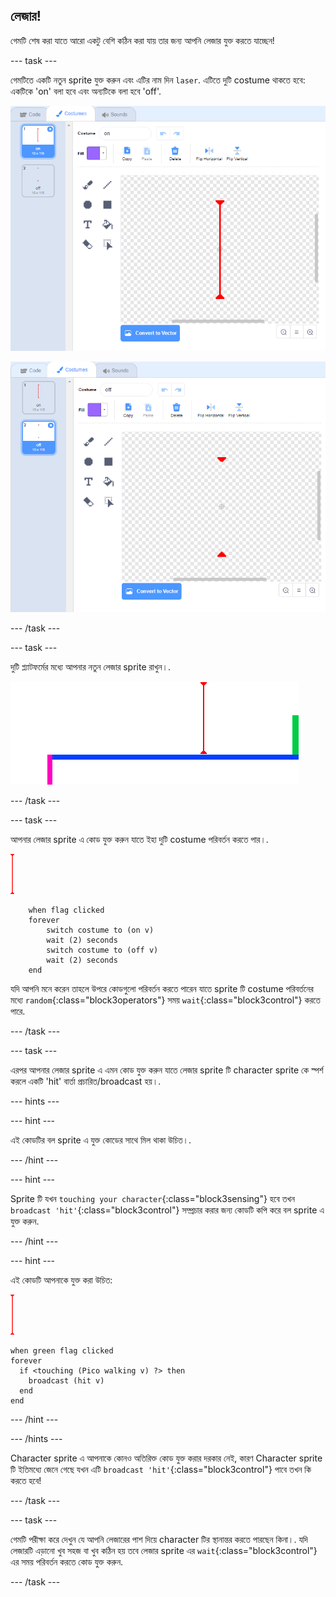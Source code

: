 ## লেজার!

গেমটি শেষ করা যাতে আরো একটু বেশি কঠিন করা যায় তার জন্য আপনি লেজার যুক্ত করতে যাচ্ছেন!

--- task ---

গেমটিতে একটি নতুন sprite যুক্ত করুন এবং এটির নাম দিন `laser`. এটিতে দুটি costume থাকতে হবে: একটিকে 'on' বলা হবে এবং অন্যটিকে বলা হবে 'off'.

![screenshot](images/dodge-lasers-costume1.png)

![screenshot](images/dodge-lasers-costume2.png)

--- /task ---

--- task ---

দুটি প্ল্যাটফর্মের মধ্যে আপনার নতুন লেজার sprite রাখুন।.

![screenshot](images/dodge-lasers-position.png)

--- /task ---

--- task ---

আপনার লেজার sprite এ কোড যুক্ত করুন যাতে ইহা দুটি costume পরিবর্তন করতে পার।.

![laser sprite](images/laser_sprite.png)

```blocks3
    when flag clicked
    forever
        switch costume to (on v)
        wait (2) seconds
        switch costume to (off v)
        wait (2) seconds
    end
```

যদি আপনি মনে করেন তাহলে উপরে কোডগুলো পরিবর্তন করতে পারেন যাতে sprite টি costume পরিবর্তনের মধ্যে `random`{:class="block3operators"} সময় `wait`{:class="block3control"} করতে পারে.

--- /task ---

--- task ---

এরপর আপনার লেজার sprite এ এমন কোড যুক্ত করুন যাতে লেজার sprite টি character sprite কে স্পর্শ করলে একটি 'hit' বার্তা প্রচারিত/broadcast হয়।.

--- hints ---


--- hint ---

এই কোডটির বল sprite এ যুক্ত কোডের সাথে মিল থাকা উচিত।.

--- /hint ---

--- hint ---

Sprite টি যখন `touching your character`{:class="block3sensing"} হবে তখন `broadcast 'hit'`{:class="block3control"} সম্প্রচার করার জন্য কোডটি কপি করে বল sprite এ যুক্ত করুন.

--- /hint ---

--- hint ---

এই কোডটি আপনাকে যুক্ত করা উচিত:

![laser sprite](images/laser_sprite.png)

```blocks3
when green flag clicked
forever 
  if <touching (Pico walking v) ?> then 
    broadcast (hit v)
  end
end
```

--- /hint ---

--- /hints ---

Character sprite এ আপনাকে কোনও অতিরিক্ত কোড যুক্ত করার দরকার নেই, কারণ Character sprite টি ইতিমধ্যে জেনে গেছে যখন এটি `broadcast 'hit'`{:class="block3control"} পাবে তখন কি করতে হবে!

--- /task ---

--- task ---

গেমটি পরীক্ষা করে দেখুন যে আপনি লেজারের পাশ দিয়ে character টির স্থানান্তর করতে পারছেন কিনা।. যদি লেজারটি এড়ানো খুব সহজ বা খুব কঠিন হয় তবে লেজার sprite এর `wait`{:class="block3control"} এর সময় পরিবর্তন করতে কোড যুক্ত করুন.

--- /task ---